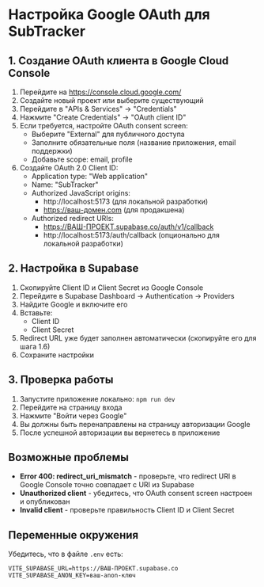 # Настройка Google OAuth для SubTracker

## 1. Создание OAuth клиента в Google Cloud Console

1. Перейдите на https://console.cloud.google.com/
2. Создайте новый проект или выберите существующий
3. Перейдите в "APIs & Services" → "Credentials"
4. Нажмите "Create Credentials" → "OAuth client ID"
5. Если требуется, настройте OAuth consent screen:
   - Выберите "External" для публичного доступа
   - Заполните обязательные поля (название приложения, email поддержки)
   - Добавьте scope: email, profile
6. Создайте OAuth 2.0 Client ID:
   - Application type: "Web application"
   - Name: "SubTracker"
   - Authorized JavaScript origins:
     - http://localhost:5173 (для локальной разработки)
     - https://ваш-домен.com (для продакшена)
   - Authorized redirect URIs:
     - https://ВАШ-ПРОЕКТ.supabase.co/auth/v1/callback
     - http://localhost:5173/auth/callback (опционально для локальной разработки)

## 2. Настройка в Supabase

1. Скопируйте Client ID и Client Secret из Google Console
2. Перейдите в Supabase Dashboard → Authentication → Providers
3. Найдите Google и включите его
4. Вставьте:
   - Client ID
   - Client Secret
5. Redirect URL уже будет заполнен автоматически (скопируйте его для шага 1.6)
6. Сохраните настройки

## 3. Проверка работы

1. Запустите приложение локально: `npm run dev`
2. Перейдите на страницу входа
3. Нажмите "Войти через Google"
4. Вы должны быть перенаправлены на страницу авторизации Google
5. После успешной авторизации вы вернетесь в приложение

## Возможные проблемы

- **Error 400: redirect_uri_mismatch** - проверьте, что redirect URI в Google Console точно совпадает с URI из Supabase
- **Unauthorized client** - убедитесь, что OAuth consent screen настроен и опубликован
- **Invalid client** - проверьте правильность Client ID и Client Secret

## Переменные окружения

Убедитесь, что в файле `.env` есть:
```
VITE_SUPABASE_URL=https://ВАШ-ПРОЕКТ.supabase.co
VITE_SUPABASE_ANON_KEY=ваш-anon-ключ
```